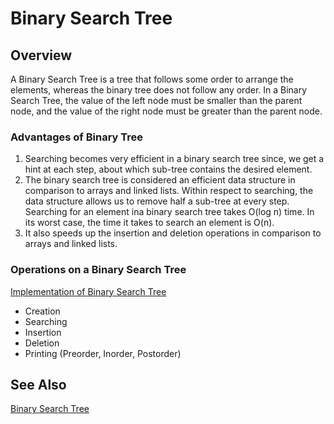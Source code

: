 # Binary Search Tree

## Overview

A Binary Search Tree is a tree that follows some order to arrange the elements, whereas the binary tree does not follow any order. In a Binary Search Tree, the value of the left node must be smaller than the parent node, and the value of the right node must be greater than the parent node.

### Advantages of Binary Tree

1. Searching becomes very efficient in a binary search tree since, we get a hint at each step, about which sub-tree contains the desired element.
2. The binary search tree is considered an efficient data structure in comparison to arrays and linked lists. Within respect to searching, the data structure allows us to remove half a sub-tree at every step. Searching for an element ina binary search tree takes O(log n) time. In its worst case, the time it takes to search an element is O(n). 
3. It also speeds up the insertion and deletion operations in comparison to arrays and linked lists.

### Operations on a Binary Search Tree

[Implementation of Binary Search Tree](BinarySearchTree.py)
- Creation
- Searching
- Insertion
- Deletion
- Printing (Preorder, Inorder, Postorder)
  
## See Also 

[Binary Search Tree](https://en.wikipedia.org/wiki/Binary_search_tree)

